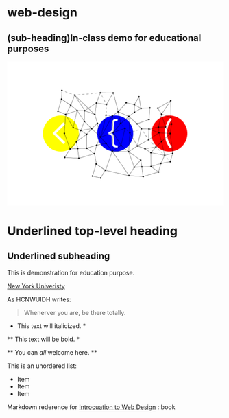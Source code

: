 # web-design
## (sub-heading)In-class demo for educational purposes 

![network bracket illuatration](network-brackets.png)

Underlined top-level heading
============================

Underlined subheading
---------------------

This is demonstration for education purpose.

[New York Univeristy](https://www.nyu.edu)

As HCNWUIDH writes:

> Whenerver you are, be there totally.

* This text will italicized. *

** This text will be bold. *

** You can _all_ welcome here. **

This is an unordered list:

- Item
- Item
- Item

Markdown rederence for [Introcuation to Web Design](https://cs.nyu.edu/courses/fall22/CSCI-UA.0004-004/notes/) ::book

